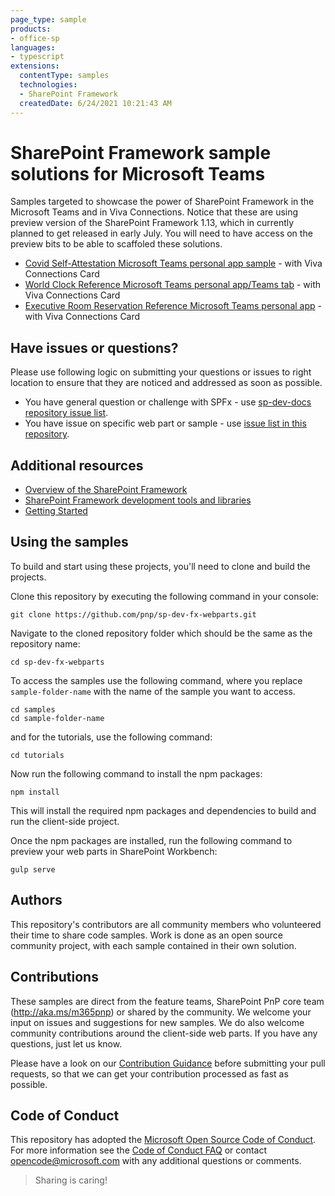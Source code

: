 ```yaml
---
page_type: sample
products:
- office-sp
languages:
- typescript
extensions:
  contentType: samples
  technologies:
  - SharePoint Framework
  createdDate: 6/24/2021 10:21:43 AM
---
```

# SharePoint Framework sample solutions for Microsoft Teams

Samples targeted to showcase the power of SharePoint Framework in the Microsoft Teams and in Viva Connections. Notice that these are using preview version of the SharePoint Framework 1.13, which in currently planned to get released in early July. You will need to have access on the preview bits to be able to scaffoled these solutions.

- [Covid Self-Attestation Microsoft Teams personal app sample](samples/COVID/) - with Viva Connections Card
- [World Clock Reference Microsoft Teams personal app/Teams tab](samples/WORLDCLOCK/) - with Viva Connections Card
- [Executive Room Reservation Reference Microsoft Teams personal app](samples/ROOMRESERVATION/) - with Viva Connections Card

## Have issues or questions?

Please use following logic on submitting your questions or issues to right location to ensure that they are noticed and addressed as soon as possible.

- You have general question or challenge with SPFx - use [sp-dev-docs repository issue list](https://github.com/SharePoint/sp-dev-docs/issues).
- You have issue on specific web part or sample - use [issue list in this repository](https://github.com/pnp/spfx-teams/issues).

## Additional resources

- [Overview of the SharePoint Framework](https://docs.microsoft.com/sharepoint/dev/spfx/sharepoint-framework-overview)
- [SharePoint Framework development tools and libraries](https://docs.microsoft.com/sharepoint/dev/spfx/tools-and-libraries)
- [Getting Started](https://docs.microsoft.com/en-us/sharepoint/dev/spfx/set-up-your-developer-tenant)

## Using the samples

To build and start using these projects, you'll need to clone and build the projects.

Clone this repository by executing the following command in your console:

```shell
git clone https://github.com/pnp/sp-dev-fx-webparts.git
```

Navigate to the cloned repository folder which should be the same as the repository name:

```shell
cd sp-dev-fx-webparts
```

To access the samples use the following command, where you replace `sample-folder-name` with the name of the sample you want to access.

```shell
cd samples
cd sample-folder-name
```

and for the tutorials, use the following command:

```shell
cd tutorials
```

Now run the following command to install the npm packages:

```shell
npm install
```

This will install the required npm packages and dependencies to build and run the client-side project.

Once the npm packages are installed, run the following command to preview your web parts in SharePoint Workbench:

```shell
gulp serve
```

## Authors

This repository's contributors are all community members who volunteered their time to share code samples. Work is done as an open source community project, with each sample contained in their own solution.

## Contributions

These samples are direct from the feature teams, SharePoint PnP core team (http://aka.ms/m365pnp) or shared by the community. We welcome your input on issues and suggestions for new samples. We do also welcome community contributions around the client-side web parts. If you have any questions, just let us know.

Please have a look on our [Contribution Guidance](./CONTRIBUTING.md) before submitting your pull requests, so that we can get your contribution processed as fast as possible.

## Code of Conduct

This repository has adopted the [Microsoft Open Source Code of Conduct](https://opensource.microsoft.com/codeofconduct/). For more information see the [Code of Conduct FAQ](https://opensource.microsoft.com/codeofconduct/faq/) or contact [opencode@microsoft.com](mailto:opencode@microsoft.com) with any additional questions or comments.

> Sharing is caring!
